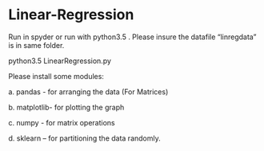 # Linear-Regression
Run in spyder or run with python3.5 . Please insure the datafile “linregdata” is in same
folder.

python3.5 LinearRegression.py

Please install some modules:

  a. pandas - for arranging the data (For Matrices)
  
  b. matplotlib- for plotting the graph
  
  c. numpy - for matrix operations
  
  d. sklearn – for partitioning the data randomly.
